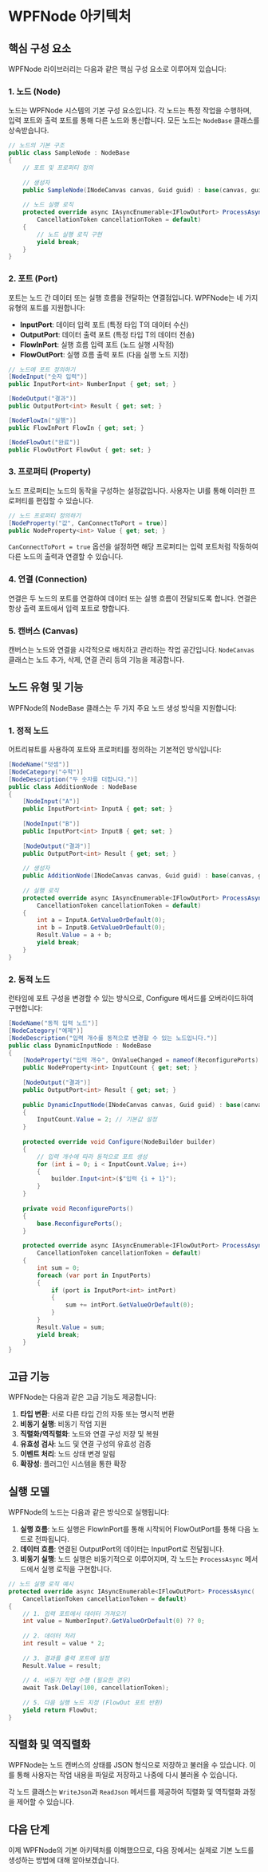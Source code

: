 # WPFNode 아키텍처

## 핵심 구성 요소

WPFNode 라이브러리는 다음과 같은 핵심 구성 요소로 이루어져 있습니다:

### 1. 노드 (Node)

노드는 WPFNode 시스템의 기본 구성 요소입니다. 각 노드는 특정 작업을 수행하며, 입력 포트와 출력 포트를 통해 다른 노드와 통신합니다. 모든 노드는 `NodeBase` 클래스를 상속받습니다.

```csharp
// 노드의 기본 구조
public class SampleNode : NodeBase
{
    // 포트 및 프로퍼티 정의
    
    // 생성자
    public SampleNode(INodeCanvas canvas, Guid guid) : base(canvas, guid) { }
    
    // 노드 실행 로직
    protected override async IAsyncEnumerable<IFlowOutPort> ProcessAsync(
        CancellationToken cancellationToken = default)
    {
        // 노드 실행 로직 구현
        yield break;
    }
}
```

### 2. 포트 (Port)

포트는 노드 간 데이터 또는 실행 흐름을 전달하는 연결점입니다. WPFNode는 네 가지 유형의 포트를 지원합니다:

- **InputPort<T>**: 데이터 입력 포트 (특정 타입 T의 데이터 수신)
- **OutputPort<T>**: 데이터 출력 포트 (특정 타입 T의 데이터 전송)
- **FlowInPort**: 실행 흐름 입력 포트 (노드 실행 시작점)
- **FlowOutPort**: 실행 흐름 출력 포트 (다음 실행 노드 지정)

```csharp
// 노드에 포트 정의하기
[NodeInput("숫자 입력")]
public InputPort<int> NumberInput { get; set; }

[NodeOutput("결과")]
public OutputPort<int> Result { get; set; }

[NodeFlowIn("실행")]
public FlowInPort FlowIn { get; set; }

[NodeFlowOut("완료")]
public FlowOutPort FlowOut { get; set; }
```

### 3. 프로퍼티 (Property)

노드 프로퍼티는 노드의 동작을 구성하는 설정값입니다. 사용자는 UI를 통해 이러한 프로퍼티를 편집할 수 있습니다.

```csharp
// 노드 프로퍼티 정의하기
[NodeProperty("값", CanConnectToPort = true)]
public NodeProperty<int> Value { get; set; }
```

`CanConnectToPort = true` 옵션을 설정하면 해당 프로퍼티는 입력 포트처럼 작동하여 다른 노드의 출력과 연결할 수 있습니다.

### 4. 연결 (Connection)

연결은 두 노드의 포트를 연결하여 데이터 또는 실행 흐름이 전달되도록 합니다. 연결은 항상 출력 포트에서 입력 포트로 향합니다.

### 5. 캔버스 (Canvas)

캔버스는 노드와 연결을 시각적으로 배치하고 관리하는 작업 공간입니다. `NodeCanvas` 클래스는 노드 추가, 삭제, 연결 관리 등의 기능을 제공합니다.

## 노드 유형 및 기능

WPFNode의 NodeBase 클래스는 두 가지 주요 노드 생성 방식을 지원합니다:

### 1. 정적 노드

어트리뷰트를 사용하여 포트와 프로퍼티를 정의하는 기본적인 방식입니다:

```csharp
[NodeName("덧셈")]
[NodeCategory("수학")]
[NodeDescription("두 숫자를 더합니다.")]
public class AdditionNode : NodeBase
{
    [NodeInput("A")]
    public InputPort<int> InputA { get; set; }
    
    [NodeInput("B")]
    public InputPort<int> InputB { get; set; }
    
    [NodeOutput("결과")]
    public OutputPort<int> Result { get; set; }
    
    // 생성자
    public AdditionNode(INodeCanvas canvas, Guid guid) : base(canvas, guid) { }
    
    // 실행 로직
    protected override async IAsyncEnumerable<IFlowOutPort> ProcessAsync(
        CancellationToken cancellationToken = default)
    {
        int a = InputA.GetValueOrDefault(0);
        int b = InputB.GetValueOrDefault(0);
        Result.Value = a + b;
        yield break;
    }
}
```

### 2. 동적 노드

런타임에 포트 구성을 변경할 수 있는 방식으로, Configure 메서드를 오버라이드하여 구현합니다:

```csharp
[NodeName("동적 입력 노드")]
[NodeCategory("예제")]
[NodeDescription("입력 개수를 동적으로 변경할 수 있는 노드입니다.")]
public class DynamicInputNode : NodeBase
{
    [NodeProperty("입력 개수", OnValueChanged = nameof(ReconfigurePorts))]
    public NodeProperty<int> InputCount { get; set; }
    
    [NodeOutput("결과")]
    public OutputPort<int> Result { get; set; }
    
    public DynamicInputNode(INodeCanvas canvas, Guid guid) : base(canvas, guid)
    {
        InputCount.Value = 2; // 기본값 설정
    }
    
    protected override void Configure(NodeBuilder builder)
    {
        // 입력 개수에 따라 동적으로 포트 생성
        for (int i = 0; i < InputCount.Value; i++)
        {
            builder.Input<int>($"입력 {i + 1}");
        }
    }
    
    private void ReconfigurePorts()
    {
        base.ReconfigurePorts();
    }
    
    protected override async IAsyncEnumerable<IFlowOutPort> ProcessAsync(
        CancellationToken cancellationToken = default)
    {
        int sum = 0;
        foreach (var port in InputPorts)
        {
            if (port is InputPort<int> intPort)
            {
                sum += intPort.GetValueOrDefault(0);
            }
        }
        Result.Value = sum;
        yield break;
    }
}
```

## 고급 기능

WPFNode는 다음과 같은 고급 기능도 제공합니다:

1. **타입 변환**: 서로 다른 타입 간의 자동 또는 명시적 변환
2. **비동기 실행**: 비동기 작업 지원
3. **직렬화/역직렬화**: 노드와 연결 구성 저장 및 복원
4. **유효성 검사**: 노드 및 연결 구성의 유효성 검증
5. **이벤트 처리**: 노드 상태 변경 알림
6. **확장성**: 플러그인 시스템을 통한 확장

## 실행 모델

WPFNode의 노드는 다음과 같은 방식으로 실행됩니다:

1. **실행 흐름**: 노드 실행은 FlowInPort를 통해 시작되어 FlowOutPort를 통해 다음 노드로 전파됩니다.
2. **데이터 흐름**: 연결된 OutputPort의 데이터는 InputPort로 전달됩니다.
3. **비동기 실행**: 노드 실행은 비동기적으로 이루어지며, 각 노드는 `ProcessAsync` 메서드에서 실행 로직을 구현합니다.

```csharp
// 노드 실행 로직 예시
protected override async IAsyncEnumerable<IFlowOutPort> ProcessAsync(
    CancellationToken cancellationToken = default)
{
    // 1. 입력 포트에서 데이터 가져오기
    int value = NumberInput?.GetValueOrDefault(0) ?? 0;
    
    // 2. 데이터 처리
    int result = value * 2;
    
    // 3. 결과를 출력 포트에 설정
    Result.Value = result;
    
    // 4. 비동기 작업 수행 (필요한 경우)
    await Task.Delay(100, cancellationToken);
    
    // 5. 다음 실행 노드 지정 (FlowOut 포트 반환)
    yield return FlowOut;
}
```

## 직렬화 및 역직렬화

WPFNode는 노드 캔버스의 상태를 JSON 형식으로 저장하고 불러올 수 있습니다. 이를 통해 사용자는 작업 내용을 파일로 저장하고 나중에 다시 불러올 수 있습니다.

각 노드 클래스는 `WriteJson`과 `ReadJson` 메서드를 제공하여 직렬화 및 역직렬화 과정을 제어할 수 있습니다.

## 다음 단계

이제 WPFNode의 기본 아키텍처를 이해했으므로, 다음 장에서는 실제로 기본 노드를 생성하는 방법에 대해 알아보겠습니다.
